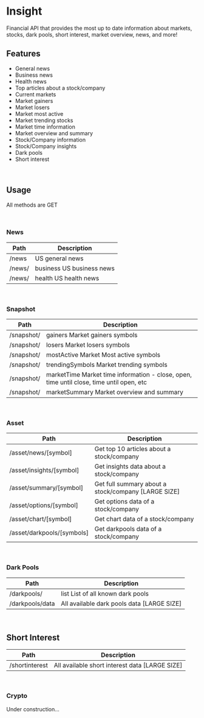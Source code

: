 # Insight

Financial API that provides the most up to date information about markets, stocks, dark pools, short interest, market overview, news, and more!

## Features

- General news
- Business news
- Health news
- Top articles about a stock/company
- Current markets
- Market gainers
- Market losers
- Market most active
- Market trending stocks
- Market time information
- Market overview and summary
- Stock/Company information
- Stock/Company insights
- Dark pools
- Short interest

<br/>

## Usage

All methods are GET

<br/>

### News

| Path   | Description               |
| ------ | ------------------------- |
| /news  | US general news           |
| /news/ | business US business news |
| /news/ | health US health news     |

<br/>

### Snapshot

| Path       | Description                                                                              |
| ---------- | ---------------------------------------------------------------------------------------- |
| /snapshot/ | gainers Market gainers symbols                                                           |
| /snapshot/ | losers Market losers symbols                                                             |
| /snapshot/ | mostActive Market Most active symbols                                                    |
| /snapshot/ | trendingSymbols Market trending symbols                                                  |
| /snapshot/ | marketTime Market time information - close, open, time until close, time until open, etc |
| /snapshot/ | marketSummary Market overview and summary                                                |

<br/>

### Asset

| Path                       | Description                                         |
| -------------------------- | --------------------------------------------------- |
| /asset/news/[symbol]       | Get top 10 articles about a stock/company           |
| /asset/insights/[symbol]   | Get insights data about a stock/company             |
| /asset/summary/[symbol]    | Get full summary about a stock/company [LARGE SIZE] |
| /asset/options/[symbol]    | Get options data of a stock/company                 |
| /asset/chart/[symbol]      | Get chart data of a stock/company                   |
| /asset/darkpools/[symbols] | Get darkpools data of a stock/company               |

<br/>

### Dark Pools

| Path            | Description                                |
| --------------- | ------------------------------------------ |
| /darkpools/     | list List of all known dark pools          |
| /darkpools/data | All available dark pools data [LARGE SIZE] |

<br/>

## Short Interest

| Path           | Description                                    |
| -------------- | ---------------------------------------------- |
| /shortinterest | All available short interest data [LARGE SIZE] |

<br/>

### Crypto

Under construction...
